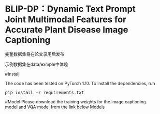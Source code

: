 # BLIP-DP：Dynamic Text Prompt Joint Multimodal Features for Accurate Plant Disease Image Captioning

完整数据集将在论文录用后发布

示例数据集在data/exmple中体现

#Install

 The code has been tested on PyTorch 1.10.
To install the dependencies, run <pre/>pip install -r requirements.txt</pre>

#Model
Please download the training weights for the image captioning model and VQA model from the link below
<a href="[https://pan.baidu.com/s/1wy-S3GHJfM2Vcwnuse1Rlw?pwd=h5nf]">Models</a>
